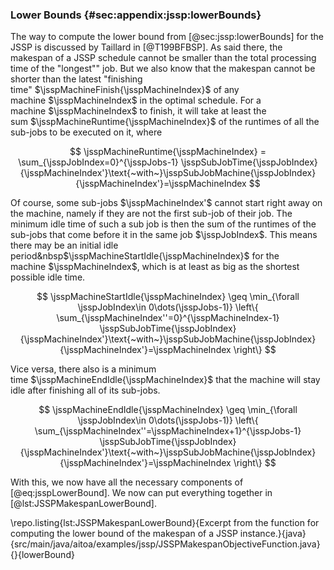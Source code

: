 ### Lower Bounds {#sec:appendix:jssp:lowerBounds}

The way to compute the lower bound from [@sec:jssp:lowerBounds] for the JSSP is discussed by Taillard in [@T199BFBSP].
As said there, the makespan of a JSSP schedule cannot be smaller than the total processing time of the "longest"" job.
But we also know that the makespan cannot be shorter than the latest "finishing time"&nbsp;$\jsspMachineFinish{\jsspMachineIndex}$ of any machine&nbsp;$\jsspMachineIndex$ in the optimal schedule.
For a machine&nbsp;$\jsspMachineIndex$ to finish, it will take at least the sum&nbsp;$\jsspMachineRuntime{\jsspMachineIndex}$ of the runtimes of all the sub-jobs to be executed on it, where

$$ \jsspMachineRuntime{\jsspMachineIndex} = \sum_{\jsspJobIndex=0}^{\jsspJobs-1} \jsspSubJobTime{\jsspJobIndex}{\jsspMachineIndex'}\text{~with~}\jsspSubJobMachine{\jsspJobIndex}{\jsspMachineIndex'}=\jsspMachineIndex $$

Of course, some sub-jobs&nbsp;$\jsspMachineIndex'$ cannot start right away on the machine, namely if they are not the first sub-job of their job.
The minimum idle time of such a sub job is then the sum of the runtimes of the sub-jobs that come before it in the same job&nbsp;$\jsspJobIndex$.
This means there may be an initial idle period&nbsp$\jsspMachineStartIdle{\jsspMachineIndex}$ for the machine&nbsp;$\jsspMachineIndex$, which is at least as big as the shortest possible idle time.

$$ \jsspMachineStartIdle{\jsspMachineIndex} \geq \min_{\forall \jsspJobIndex\in 0\dots(\jsspJobs-1)} \left\{ \sum_{\jsspMachineIndex''=0}^{\jsspMachineIndex-1} \jsspSubJobTime{\jsspJobIndex}{\jsspMachineIndex'}\text{~with~}\jsspSubJobMachine{\jsspJobIndex}{\jsspMachineIndex'}=\jsspMachineIndex \right\} $$

Vice versa, there also is a minimum time&nbsp;$\jsspMachineEndIdle{\jsspMachineIndex}$ that the machine will stay idle after finishing all of its sub-jobs.

$$ \jsspMachineEndIdle{\jsspMachineIndex} \geq \min_{\forall \jsspJobIndex\in 0\dots(\jsspJobs-1)} \left\{ \sum_{\jsspMachineIndex''=\jsspMachineIndex+1}^{\jsspJobs-1} \jsspSubJobTime{\jsspJobIndex}{\jsspMachineIndex'}\text{~with~}\jsspSubJobMachine{\jsspJobIndex}{\jsspMachineIndex'}=\jsspMachineIndex \right\} $$

With this, we now have all the necessary components of [@eq:jsspLowerBound].
We now can put everything together in [@lst:JSSPMakespanLowerBound].

\repo.listing{lst:JSSPMakespanLowerBound}{Excerpt from the function for computing the lower bound of the makespan of a JSSP instance.}{java}{src/main/java/aitoa/examples/jssp/JSSPMakespanObjectiveFunction.java}{}{lowerBound}

